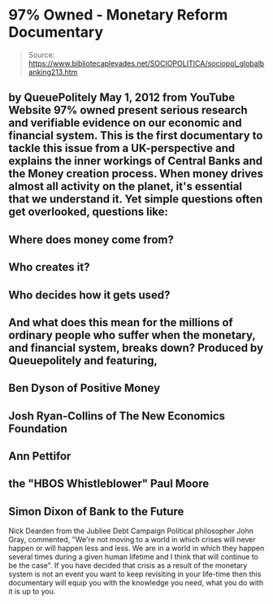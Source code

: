 # 97% Owned - Monetary Reform Documentary

> Source: https://www.bibliotecapleyades.net/SOCIOPOLITICA/sociopol_globalbanking213.htm

by
QueuePolitely
May 1, 2012
from
YouTube Website
97% owned present serious research and verifiable evidence on our economic
and financial system.
This is the first documentary to tackle this issue
from a UK-perspective and explains the inner workings of Central Banks and
the Money creation process.
When money drives almost all activity on the planet, it's essential that we
understand it.
Yet simple questions often get overlooked, questions like:
-
Where does money come from?
-
Who creates it?
-
Who decides how it gets used?
-
And what does this mean for the millions of ordinary people who suffer when
the monetary, and financial system, breaks down?
Produced by Queuepolitely and featuring,
-
Ben Dyson of Positive Money
-
Josh
Ryan-Collins of The New Economics Foundation
-
Ann Pettifor
-
the "HBOS
Whistleblower" Paul Moore
-
Simon Dixon of Bank to the Future
-
Nick Dearden from the Jubliee Debt
Campaign
Political philosopher John Gray, commented,
"We're not moving to a world in
which crises will never happen or will happen less and less. We are in a
world in which they happen several times during a given human lifetime and I
think that will continue to be the case".
If you have decided that crisis as a result of the monetary system is not an
event you want to keep revisiting in your life-time then this documentary
will equip you with the knowledge you need, what you do with it is up to
you.

